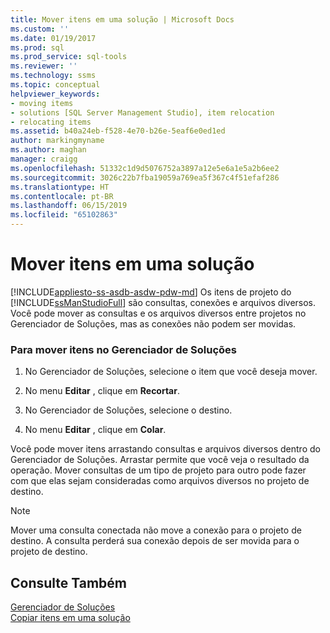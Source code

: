 ```yaml
---
title: Mover itens em uma solução | Microsoft Docs
ms.custom: ''
ms.date: 01/19/2017
ms.prod: sql
ms.prod_service: sql-tools
ms.reviewer: ''
ms.technology: ssms
ms.topic: conceptual
helpviewer_keywords:
- moving items
- solutions [SQL Server Management Studio], item relocation
- relocating items
ms.assetid: b40a24eb-f528-4e70-b26e-5eaf6e0ed1ed
author: markingmyname
ms.author: maghan
manager: craigg
ms.openlocfilehash: 51332c1d9d5076752a3897a12e5e6a1e5a2b6ee2
ms.sourcegitcommit: 3026c22b7fba19059a769ea5f367c4f51efaf286
ms.translationtype: HT
ms.contentlocale: pt-BR
ms.lasthandoff: 06/15/2019
ms.locfileid: "65102863"
---
```

# <a name="move-items-in-a-solution"></a>Mover itens em uma solução
[!INCLUDE[appliesto-ss-asdb-asdw-pdw-md](../../includes/appliesto-ss-asdb-asdw-pdw-md.md)]
Os itens de projeto do [!INCLUDE[ssManStudioFull](../../includes/ssmanstudiofull-md.md)] são consultas, conexões e arquivos diversos. Você pode mover as consultas e os arquivos diversos entre projetos no Gerenciador de Soluções, mas as conexões não podem ser movidas.  
  
### <a name="to-move-items-in-solution-explorer"></a>Para mover itens no Gerenciador de Soluções  
  
1.  No Gerenciador de Soluções, selecione o item que você deseja mover.  
  
2.  No menu **Editar** , clique em **Recortar**.  
  
3.  No Gerenciador de Soluções, selecione o destino.  
  
4.  No menu **Editar** , clique em **Colar**.  
  
Você pode mover itens arrastando consultas e arquivos diversos dentro do Gerenciador de Soluções. Arrastar permite que você veja o resultado da operação. Mover consultas de um tipo de projeto para outro pode fazer com que elas sejam consideradas como arquivos diversos no projeto de destino.  
  
> [!NOTE]  
> Mover uma consulta conectada não move a conexão para o projeto de destino. A consulta perderá sua conexão depois de ser movida para o projeto de destino.  
  
## <a name="see-also"></a>Consulte Também  
[Gerenciador de Soluções](../../ssms/solution/solution-explorer.md)  
[Copiar itens em uma solução](../../ssms/solution/copy-items-in-a-solution.md)  
  
